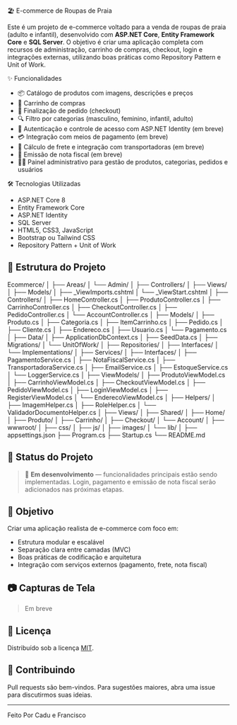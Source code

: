 🏖️ E-commerce de Roupas de Praia

Este é um projeto de e-commerce voltado para a venda de roupas de praia (adulto e infantil), desenvolvido com **ASP.NET Core**, **Entity Framework Core** e **SQL Server**. O objetivo é criar uma aplicação completa com recursos de administração, carrinho de compras, checkout, login e integrações externas, utilizando boas práticas como Repository Pattern e Unit of Work.

✨ Funcionalidades

- 📦 Catálogo de produtos com imagens, descrições e preços
- 🛒 Carrinho de compras
- 🧾 Finalização de pedido (checkout)
- 🔍 Filtro por categorias (masculino, feminino, infantil, adulto)
- 🔐 Autenticação e controle de acesso com ASP.NET Identity (em breve)
- 💳 Integração com meios de pagamento (em breve)
- 🚚 Cálculo de frete e integração com transportadoras (em breve)
- 🧾 Emissão de nota fiscal (em breve)
- 👨‍💻 Painel administrativo para gestão de produtos, categorias, pedidos e usuários

🛠️ Tecnologias Utilizadas

- ASP.NET Core 8
- Entity Framework Core
- ASP.NET Identity
- SQL Server
- HTML5, CSS3, JavaScript
- Bootstrap ou Tailwind CSS
- Repository Pattern + Unit of Work

## 📁 Estrutura do Projeto

Ecommerce/
│
├── Areas/
│ └── Admin/
│ ├── Controllers/
│ ├── Views/
│ ├── Models/
│ ├── _ViewImports.cshtml
│ └── _ViewStart.cshtml
│
├── Controllers/
│ ├── HomeController.cs
│ ├── ProdutoController.cs
│ ├── CarrinhoController.cs
│ ├── CheckoutController.cs
│ ├── PedidoController.cs
│ └── AccountController.cs
│
├── Models/
│ ├── Produto.cs
│ ├── Categoria.cs
│ ├── ItemCarrinho.cs
│ ├── Pedido.cs
│ ├── Cliente.cs
│ ├── Endereco.cs
│ ├── Usuario.cs
│ └── Pagamento.cs
│
├── Data/
│ ├── ApplicationDbContext.cs
│ ├── SeedData.cs
│ ├── Migrations/
│ └── UnitOfWork/
│
├── Repositories/
│ ├── Interfaces/
│ └── Implementations/
│
├── Services/
│ ├── Interfaces/
│ ├── PagamentoService.cs
│ ├── NotaFiscalService.cs
│ ├── TransportadoraService.cs
│ ├── EmailService.cs
│ ├── EstoqueService.cs
│ └── LoggerService.cs
│
├── ViewModels/
│ ├── ProdutoViewModel.cs
│ ├── CarrinhoViewModel.cs
│ ├── CheckoutViewModel.cs
│ ├── PedidoViewModel.cs
│ ├── LoginViewModel.cs
│ ├── RegisterViewModel.cs
│ └── EnderecoViewModel.cs
│
├── Helpers/
│ ├── ImagemHelper.cs
│ ├── RoleHelper.cs
│ └── ValidadorDocumentoHelper.cs
│
├── Views/
│ ├── Shared/
│ ├── Home/
│ ├── Produto/
│ ├── Carrinho/
│ ├── Checkout/
│ └── Account/
│
├── wwwroot/
│ ├── css/
│ ├── js/
│ ├── images/
│ └── lib/
│
├── appsettings.json
├── Program.cs
├── Startup.cs
└── README.md

## 🚧 Status do Projeto

> 🔨 **Em desenvolvimento** — funcionalidades principais estão sendo implementadas. Login, pagamento e emissão de nota fiscal serão adicionados nas próximas etapas.

## 📌 Objetivo

Criar uma aplicação realista de e-commerce com foco em:

- Estrutura modular e escalável
- Separação clara entre camadas (MVC)
- Boas práticas de codificação e arquitetura
- Integração com serviços externos (pagamento, frete, nota fiscal)

## 📷 Capturas de Tela

> Em breve

## 📄 Licença

Distribuído sob a licença [MIT](LICENSE).

## 🤝 Contribuindo

Pull requests são bem-vindos. Para sugestões maiores, abra uma issue para discutirmos suas ideias.

---
Feito Por Cadu e Francisco




